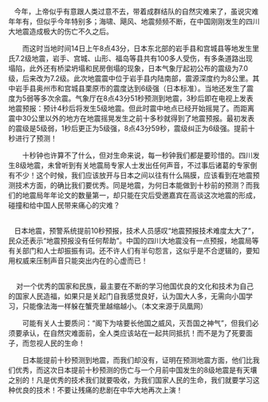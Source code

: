 <div id="sina_keyword_ad_area2" class="articalContent  ">
			<p STYLE="TEXT-INDENT: 2em"><br/>
&nbsp;<wbr>&nbsp;<wbr>&nbsp;<wbr>
今年，上帝似乎有意跟人类过意不去，带着成群结队的自然灾难来了，虽说灾难年年有，但似乎今年特别多；海啸、飓风、地震频频不断，在中国刚刚发生的四川大地震造成极大的伤亡不久之后。</P>
<p STYLE="TEXT-INDENT: 2em">
而这时当地时间14日上午8点43分，日本东北部的岩手县和宫城县等地发生里氏7.2级地震，岩手、宫城、山形、福岛等县共有100多人受伤，有多条道路出现塌陷，此外还有桥梁坍塌和民房倒塌的现象，日本气象厅起初公布的震级为7.0级，后来改为7.2级。此次地震震中位于岩手县内陆南部，震源深度约为8公里。其中岩手县奥州市和宫城县栗原市的震度达到6级强（日本标准）。当地还发生了震度为5弱等多次余震。气象厅在8点43分51秒预测到地震，3秒后即在电视上发表地震预报：预计4秒后将发生5级地震。但此时震中地点已经开始摇晃了。而距离震中30公里以外的地方在地震摇晃发生之前十多秒就得到了地震预报。最初发表的震级是5级弱，1秒后更正为5级强，8点43分59秒，震级纠正为6级强。提前十秒进行了预测！</P>
<p STYLE="TEXT-INDENT: 2em">
十秒钟也许算不了什么，但对生命来说，每一秒钟我们都是要珍惜的。四川发生8级地震，未曾听到有关地震局专家人士发出任何声音，不过事后诸葛的专家倒有不少！这个时候，我们应该放开与日本之间以往有什么隔膜，应该看到在地震预测技术方面，的确比我们要优秀。同是地震，为何日本能做到十秒前的预测？而我们的地震局年年论文的数量第一，却只能在灾后受邀嘉宾在高谈这次地震的形成，碰撞和给中国人民带来痛心的灾难？<br/>

&nbsp;<wbr>&nbsp;<wbr>&nbsp;<wbr><br/>
&nbsp;<wbr>&nbsp;<wbr>&nbsp;<wbr>
日本地震，预警系统提前10秒预报，技术人员感叹“地震预报技术难度太大了”，民众还表示“地震预报没有任何帮助”。中国的四川大地震没有一点预报，地震局等有关部门和人士却振振有词。还不许人们有半句怨言，这似乎是不合逻辑的，要知用权威来压制声音只能突出内在的心虚而已！<br/>

&nbsp;<wbr>&nbsp;<wbr>&nbsp;<wbr><br/>
&nbsp;<wbr>&nbsp;<wbr>&nbsp;<wbr>&nbsp;<wbr>
对一个优秀的国家和民族，最主要在不断的学习他国优良的文化和技术为自己的国家人民造福，如果只是关起门自我感觉良好，认为国大人多，无需向小国学习，只能像法海一样躲在蟹壳里越缩越小。（本文来源于凤凰网）</P>
<p STYLE="TEXT-INDENT: 2em">
可能有关人士要质问：“阁下为啥要长他国之威风，灭吾国之神气”，但我们必须要承认，在自然灾难面前，全人类应该站在一起共同抵抗！而不是为了死要面子，而忽视人民的生命！</P>
<p STYLE="TEXT-INDENT: 2em">
日本能提前十秒预测到地震，而我们却没有，证明在预测地震方面，他们比我们优秀，而这次日本提前十秒预测的伤亡与一个月前中国发生的8级地震是有天壤之别的！凡是优秀的技术我们就要吸收，为我们国家人民的生命，我们就要学习这种优良的技术！不要让残痛的悲剧在中华大地再次上演！</P>							
		</div>